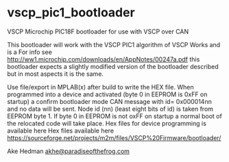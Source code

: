 # vscp_pic1_bootloader
VSCP Microchip PIC18F bootloader for use with VSCP over CAN 

This bootloader will work with the VSCP PIC1 algorithm of VSCP Works and is a For info see
 http://ww1.microchip.com/downloads/en/AppNotes/00247a.pdf 
this bootloader expects a slightly modified version of the bootloader 
described but in most aspects it is the same. 

Use file/export in MPLAB(x) after build to write the HEX file.
When programmed into a device and activated (byte 0 in EEPROM is 0xFF on startup) a confirm bootloader
mode CAN message with id= 0x000014nn and no data will be sent. Node id (nn) (least eight bits of id) is
taken from EEPROM byte 1.
If byte 0 in EEPROM is not oxFF on startup a normal boot of the relocated code will take place.
Hex files for device programming is available here
Hex files available here https://sourceforge.net/projects/m2m/files/VSCP%20Firmware/bootloader/


Ake Hedman
akhe@paradiseofthefrog.com
